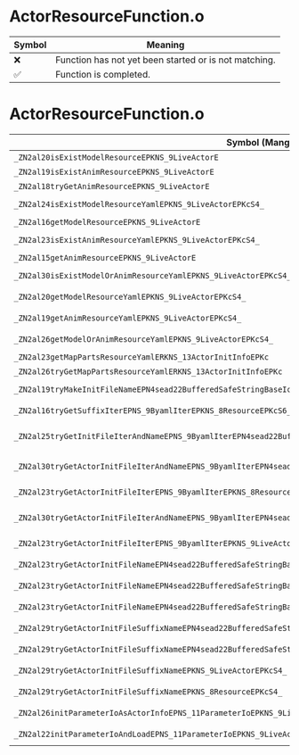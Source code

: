# ActorResourceFunction.o
| Symbol | Meaning 
| ------------- | ------------- 
| :x: | Function has not yet been started or is not matching. 
| :white_check_mark: | Function is completed. 


# ActorResourceFunction.o
| Symbol (Mangled) | Symbol (Demangled) | Decompiled? |
| ------------- |  ------------- | ------------- |
| `_ZN2al20isExistModelResourceEPKNS_9LiveActorE` | `al::isExistModelResource(al::LiveActor const*)` | :white_check_mark: |
| `_ZN2al19isExistAnimResourceEPKNS_9LiveActorE` | `al::isExistAnimResource(al::LiveActor const*)` | :white_check_mark: |
| `_ZN2al18tryGetAnimResourceEPKNS_9LiveActorE` | `al::tryGetAnimResource(al::LiveActor const*)` | :white_check_mark: |
| `_ZN2al24isExistModelResourceYamlEPKNS_9LiveActorEPKcS4_` | `al::isExistModelResourceYaml(al::LiveActor const*,char const*,char const*)` | :white_check_mark: |
| `_ZN2al16getModelResourceEPKNS_9LiveActorE` | `al::getModelResource(al::LiveActor const*)` | :white_check_mark: |
| `_ZN2al23isExistAnimResourceYamlEPKNS_9LiveActorEPKcS4_` | `al::isExistAnimResourceYaml(al::LiveActor const*,char const*,char const*)` | :white_check_mark: |
| `_ZN2al15getAnimResourceEPKNS_9LiveActorE` | `al::getAnimResource(al::LiveActor const*)` | :white_check_mark: |
| `_ZN2al30isExistModelOrAnimResourceYamlEPKNS_9LiveActorEPKcS4_` | `al::isExistModelOrAnimResourceYaml(al::LiveActor const*,char const*,char const*)` | :white_check_mark: |
| `_ZN2al20getModelResourceYamlEPKNS_9LiveActorEPKcS4_` | `al::getModelResourceYaml(al::LiveActor const*,char const*,char const*)` | :white_check_mark: |
| `_ZN2al19getAnimResourceYamlEPKNS_9LiveActorEPKcS4_` | `al::getAnimResourceYaml(al::LiveActor const*,char const*,char const*)` | :white_check_mark: |
| `_ZN2al26getModelOrAnimResourceYamlEPKNS_9LiveActorEPKcS4_` | `al::getModelOrAnimResourceYaml(al::LiveActor const*,char const*,char const*)` | :white_check_mark: |
| `_ZN2al23getMapPartsResourceYamlERKNS_13ActorInitInfoEPKc` | `al::getMapPartsResourceYaml(al::ActorInitInfo const&,char const*)` | :white_check_mark: |
| `_ZN2al26tryGetMapPartsResourceYamlERKNS_13ActorInitInfoEPKc` | `al::tryGetMapPartsResourceYaml(al::ActorInitInfo const&,char const*)` | :white_check_mark: |
| `_ZN2al19tryMakeInitFileNameEPN4sead22BufferedSafeStringBaseIcEEPKNS_8ResourceEPKcS8_S8_` | `al::tryMakeInitFileName(sead::BufferedSafeStringBase<char> *,al::Resource const*,char const*,char const*,char const*)` | :white_check_mark: |
| `_ZN2al16tryGetSuffixIterEPNS_9ByamlIterEPKNS_8ResourceEPKcS6_` | `al::tryGetSuffixIter(al::ByamlIter *,al::Resource const*,char const*,char const*)` | :white_check_mark: |
| `_ZN2al25tryGetInitFileIterAndNameEPNS_9ByamlIterEPN4sead22BufferedSafeStringBaseIcEEPKNS_8ResourceEPKcSA_SA_` | `al::tryGetInitFileIterAndName(al::ByamlIter *,sead::BufferedSafeStringBase<char> *,al::Resource const*,char const*,char const*,char const*)` | :white_check_mark: |
| `_ZN2al30tryGetActorInitFileIterAndNameEPNS_9ByamlIterEPN4sead22BufferedSafeStringBaseIcEEPKNS_8ResourceEPKcSA_` | `al::tryGetActorInitFileIterAndName(al::ByamlIter *,sead::BufferedSafeStringBase<char> *,al::Resource const*,char const*,char const*)` | :white_check_mark: |
| `_ZN2al23tryGetActorInitFileIterEPNS_9ByamlIterEPKNS_8ResourceEPKcS6_` | `al::tryGetActorInitFileIter(al::ByamlIter *,al::Resource const*,char const*,char const*)` | :white_check_mark: |
| `_ZN2al30tryGetActorInitFileIterAndNameEPNS_9ByamlIterEPN4sead22BufferedSafeStringBaseIcEEPKNS_9LiveActorEPKcSA_` | `al::tryGetActorInitFileIterAndName(al::ByamlIter *,sead::BufferedSafeStringBase<char> *,al::LiveActor const*,char const*,char const*)` | :white_check_mark: |
| `_ZN2al23tryGetActorInitFileIterEPNS_9ByamlIterEPKNS_9LiveActorEPKcS6_` | `al::tryGetActorInitFileIter(al::ByamlIter *,al::LiveActor const*,char const*,char const*)` | :white_check_mark: |
| `_ZN2al23tryGetActorInitFileNameEPN4sead22BufferedSafeStringBaseIcEEPKNS_8ResourceEPKcS8_` | `al::tryGetActorInitFileName(sead::BufferedSafeStringBase<char> *,al::Resource const*,char const*,char const*)` | :white_check_mark: |
| `_ZN2al23tryGetActorInitFileNameEPN4sead22BufferedSafeStringBaseIcEEPKNS_13ActorResourceEPKcS8_` | `al::tryGetActorInitFileName(sead::BufferedSafeStringBase<char> *,al::ActorResource const*,char const*,char const*)` | :white_check_mark: |
| `_ZN2al23tryGetActorInitFileNameEPN4sead22BufferedSafeStringBaseIcEEPKNS_9LiveActorEPKcS8_` | `al::tryGetActorInitFileName(sead::BufferedSafeStringBase<char> *,al::LiveActor const*,char const*,char const*)` | :white_check_mark: |
| `_ZN2al29tryGetActorInitFileSuffixNameEPN4sead22BufferedSafeStringBaseIcEEPKNS_8ResourceEPKcS8_` | `al::tryGetActorInitFileSuffixName(sead::BufferedSafeStringBase<char> *,al::Resource const*,char const*,char const*)` | :white_check_mark: |
| `_ZN2al29tryGetActorInitFileSuffixNameEPN4sead22BufferedSafeStringBaseIcEEPKNS_9LiveActorEPKcS8_` | `al::tryGetActorInitFileSuffixName(sead::BufferedSafeStringBase<char> *,al::LiveActor const*,char const*,char const*)` | :white_check_mark: |
| `_ZN2al29tryGetActorInitFileSuffixNameEPKNS_9LiveActorEPKcS4_` | `al::tryGetActorInitFileSuffixName(al::LiveActor const*,char const*,char const*)` | :white_check_mark: |
| `_ZN2al29tryGetActorInitFileSuffixNameEPKNS_8ResourceEPKcS4_` | `al::tryGetActorInitFileSuffixName(al::Resource const*,char const*,char const*)` | :white_check_mark: |
| `_ZN2al26initParameterIoAsActorInfoEPNS_11ParameterIoEPKNS_9LiveActorEPKcS6_` | `al::initParameterIoAsActorInfo(al::ParameterIo *,al::LiveActor const*,char const*,char const*)` | :white_check_mark: |
| `_ZN2al22initParameterIoAndLoadEPNS_11ParameterIoEPKNS_9LiveActorEPKcS6_` | `al::initParameterIoAndLoad(al::ParameterIo *,al::LiveActor const*,char const*,char const*)` | :white_check_mark: |
